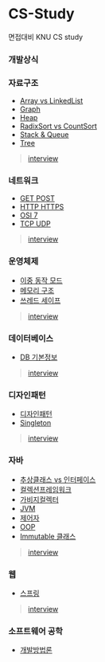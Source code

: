 # CS-Study
면접대비 KNU CS study

### 개발상식



### 자료구조

* [Array vs LinkedList](./자료구조/Array_vs_LinkedList/README.md)
* [Graph](./자료구조/Graph/README.md)
* [Heap](./자료구조/Heap/README.md)
* [RadixSort vs CountSort](./자료구조/RadixSort_vs_CountSort/README.md)
* [Stack & Queue](./자료구조/Stack_&_Queue/README.md)
* [Tree](./자료구조/Tree/README.md)

> [interview](./자료구조/interview/README.md)



### 네트워크

* [GET POST](./네트워크/GET_POST/README.md)
* [HTTP HTTPS](./네트워크/HTTP_HTTPS/README.md)
* [OSI 7](./네트워크/OSI-7/README.md)
* [TCP UDP](./네트워크/TCP_UDP/README.md)

> [interview](./네트워크/interview/README.md)



### 운영체제

* [이중 동작 모드](./운영체제/DualmodeOperation/README.md)
* [메모리 구조](./운영체제/ProcessMemoryStructure/README.md)
* [쓰레드 세이프](./운영체제/ThreadSafe/README.md)

>  [interview](./운영체제/interview/README.md)



### 데이터베이스

* [DB 기본정보](./데이터베이스/DB-intro/README.md)

> [interview](./데이터베이스/interview/README.md)



### 디자인패턴

* [디자인패턴](./디자인패턴/DesignPattern/README.md)
* [Singleton](./디자인패턴/Singleton/README.md)

> [interview](./디자인패턴/interview/README.md)



### 자바

* [추상클래스 vs 인터페이스](./자바/AbstractClass_vs_Interface/README.md)
* [컬렉션프레임워크](./자바/CollectionFramework/README.md)
* [가비지컬렉터](./자바/GarbageCollector/README.md)
* [JVM](./자바/JVM/README.md)
* [제어자](./자바/Modifier/README.md)
* [OOP](./자바/OOP/README.md)
* [Immutable 클래스](https://github.com/KNU-CS-Study/CS-Study/tree/master/자바/immutable%20Class)

> [interview](./자바/interview/README.md)



### 웹

* [스프링](./웹/Spring/README.md)

> [interview](./웹/interview/README.md)



### 소프트웨어 공학

* [개발방법론](./소프트웨어공학/Methodology/README.md)

